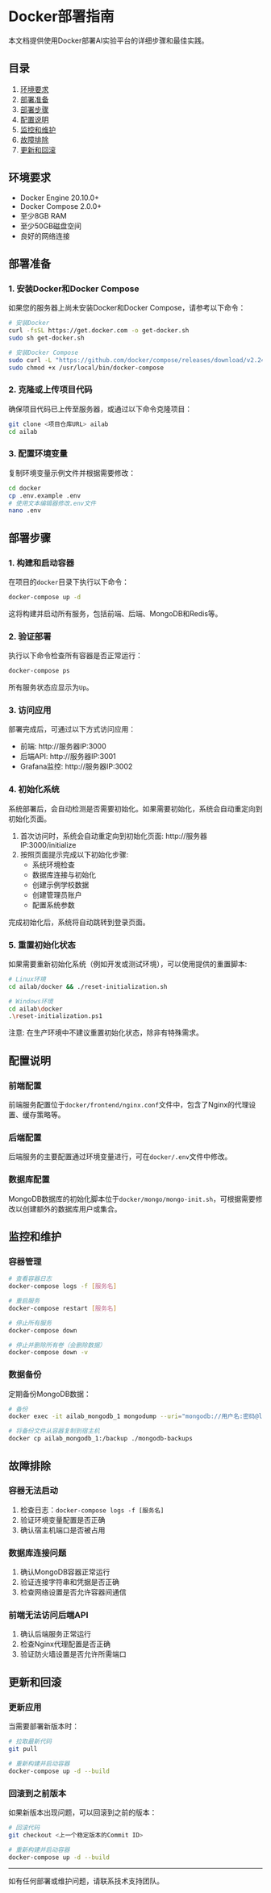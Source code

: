 # Docker部署指南

本文档提供使用Docker部署AI实验平台的详细步骤和最佳实践。

## 目录

1. [环境要求](#环境要求)
2. [部署准备](#部署准备)
3. [部署步骤](#部署步骤)
4. [配置说明](#配置说明)
5. [监控和维护](#监控和维护)
6. [故障排除](#故障排除)
7. [更新和回滚](#更新和回滚)

## 环境要求

- Docker Engine 20.10.0+
- Docker Compose 2.0.0+
- 至少8GB RAM
- 至少50GB磁盘空间
- 良好的网络连接

## 部署准备

### 1. 安装Docker和Docker Compose

如果您的服务器上尚未安装Docker和Docker Compose，请参考以下命令：

```bash
# 安装Docker
curl -fsSL https://get.docker.com -o get-docker.sh
sudo sh get-docker.sh

# 安装Docker Compose
sudo curl -L "https://github.com/docker/compose/releases/download/v2.24.5/docker-compose-$(uname -s)-$(uname -m)" -o /usr/local/bin/docker-compose
sudo chmod +x /usr/local/bin/docker-compose
```

### 2. 克隆或上传项目代码

确保项目代码已上传至服务器，或通过以下命令克隆项目：

```bash
git clone <项目仓库URL> ailab
cd ailab
```

### 3. 配置环境变量

复制环境变量示例文件并根据需要修改：

```bash
cd docker
cp .env.example .env
# 使用文本编辑器修改.env文件
nano .env
```

## 部署步骤

### 1. 构建和启动容器

在项目的`docker`目录下执行以下命令：

```bash
docker-compose up -d
```

这将构建并启动所有服务，包括前端、后端、MongoDB和Redis等。

### 2. 验证部署

执行以下命令检查所有容器是否正常运行：

```bash
docker-compose ps
```

所有服务状态应显示为`Up`。

### 3. 访问应用

部署完成后，可通过以下方式访问应用：

- 前端: http://服务器IP:3000
- 后端API: http://服务器IP:3001
- Grafana监控: http://服务器IP:3002

### 4. 初始化系统

系统部署后，会自动检测是否需要初始化。如果需要初始化，系统会自动重定向到初始化页面。

1. 首次访问时，系统会自动重定向到初始化页面: http://服务器IP:3000/initialize
2. 按照页面提示完成以下初始化步骤:
   - 系统环境检查
   - 数据库连接与初始化
   - 创建示例学校数据
   - 创建管理员账户
   - 配置系统参数

完成初始化后，系统将自动跳转到登录页面。

### 5. 重置初始化状态

如果需要重新初始化系统（例如开发或测试环境），可以使用提供的重置脚本:

```bash
# Linux环境
cd ailab/docker && ./reset-initialization.sh

# Windows环境
cd ailab\docker
.\reset-initialization.ps1
```

注意: 在生产环境中不建议重置初始化状态，除非有特殊需求。

## 配置说明

### 前端配置

前端服务配置位于`docker/frontend/nginx.conf`文件中，包含了Nginx的代理设置、缓存策略等。

### 后端配置

后端服务的主要配置通过环境变量进行，可在`docker/.env`文件中修改。

### 数据库配置

MongoDB数据库的初始化脚本位于`docker/mongo/mongo-init.sh`，可根据需要修改以创建额外的数据库用户或集合。

## 监控和维护

### 容器管理

```bash
# 查看容器日志
docker-compose logs -f [服务名]

# 重启服务
docker-compose restart [服务名]

# 停止所有服务
docker-compose down

# 停止并删除所有卷（会删除数据）
docker-compose down -v
```

### 数据备份

定期备份MongoDB数据：

```bash
# 备份
docker exec -it ailab_mongodb_1 mongodump --uri="mongodb://用户名:密码@localhost:27017/数据库名" --out=/backup/$(date +%Y%m%d)

# 将备份文件从容器复制到宿主机
docker cp ailab_mongodb_1:/backup ./mongodb-backups
```

## 故障排除

### 容器无法启动

1. 检查日志：`docker-compose logs -f [服务名]`
2. 验证环境变量配置是否正确
3. 确认宿主机端口是否被占用

### 数据库连接问题

1. 确认MongoDB容器正常运行
2. 验证连接字符串和凭据是否正确
3. 检查网络设置是否允许容器间通信

### 前端无法访问后端API

1. 确认后端服务正常运行
2. 检查Nginx代理配置是否正确
3. 验证防火墙设置是否允许所需端口

## 更新和回滚

### 更新应用

当需要部署新版本时：

```bash
# 拉取最新代码
git pull

# 重新构建并启动容器
docker-compose up -d --build
```

### 回滚到之前版本

如果新版本出现问题，可以回滚到之前的版本：

```bash
# 回滚代码
git checkout <上一个稳定版本的Commit ID>

# 重新构建并启动容器
docker-compose up -d --build
```

---

如有任何部署或维护问题，请联系技术支持团队。
